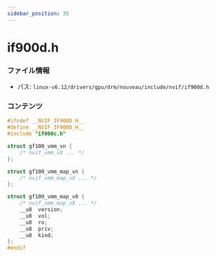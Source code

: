 ```yaml
---
sidebar_position: 35
---
```

# if900d.h

### ファイル情報

- パス: `linux-v6.12/drivers/gpu/drm/nouveau/include/nvif/if900d.h`

### コンテンツ

```h
#ifndef __NVIF_IF900D_H__
#define __NVIF_IF900D_H__
#include "if000c.h"

struct gf100_vmm_vn {
	/* nvif_vmm_vX ... */
};

struct gf100_vmm_map_vn {
	/* nvif_vmm_map_vX ... */
};

struct gf100_vmm_map_v0 {
	/* nvif_vmm_map_vX ... */
	__u8  version;
	__u8  vol;
	__u8  ro;
	__u8  priv;
	__u8  kind;
};
#endif

```
